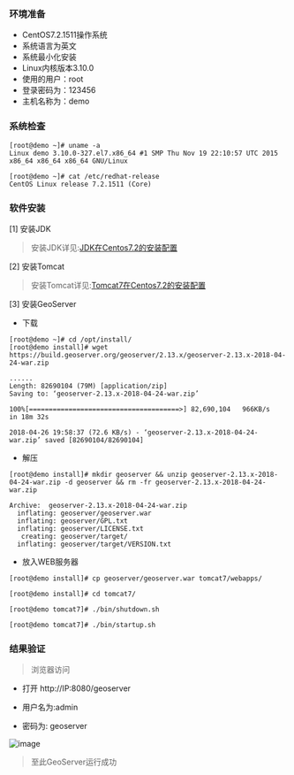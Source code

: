 ### 环境准备

 - CentOS7.2.1511操作系统
 - 系统语言为英文
 - 系统最小化安装
 - Linux内核版本3.10.0
 - 使用的用户：root
 - 登录密码为：123456
 - 主机名称为：demo

### 系统检查

```
[root@demo ~]# uname -a
Linux demo 3.10.0-327.el7.x86_64 #1 SMP Thu Nov 19 22:10:57 UTC 2015 x86_64 x86_64 x86_64 GNU/Linux

[root@demo ~]# cat /etc/redhat-release 
CentOS Linux release 7.2.1511 (Core)
```

### 软件安装

[1] 安装JDK

> 安装JDK详见:[JDK在Centos7.2的安装配置](https://github.com/ItdeerLab/itdeerlab-notes/blob/notes/JDK/UserGuide/JDK%E5%9C%A8Centos7.2%E7%9A%84%E5%AE%89%E8%A3%85%E9%85%8D%E7%BD%AE.md)

[2] 安装Tomcat

> 安装Tomcat详见:[Tomcat7在Centos7.2的安装配置](https://github.com/ItdeerLab/itdeerlab-notes/blob/notes/Tomcat/UserGuide/Tomcat7%E5%9C%A8Centos7.2%E7%9A%84%E5%AE%89%E8%A3%85%E9%85%8D%E7%BD%AE.md)

[3] 安装GeoServer

 - 下载

```
[root@demo ~]# cd /opt/install/
[root@demo install]# wget https://build.geoserver.org/geoserver/2.13.x/geoserver-2.13.x-2018-04-24-war.zip

......
Length: 82690104 (79M) [application/zip]
Saving to: ‘geoserver-2.13.x-2018-04-24-war.zip’

100%[======================================>] 82,690,104   966KB/s   in 18m 32s

2018-04-26 19:58:37 (72.6 KB/s) - ‘geoserver-2.13.x-2018-04-24-war.zip’ saved [82690104/82690104]
```

 - 解压

```
[root@demo install]# mkdir geoserver && unzip geoserver-2.13.x-2018-04-24-war.zip -d geoserver && rm -fr geoserver-2.13.x-2018-04-24-war.zip

Archive:  geoserver-2.13.x-2018-04-24-war.zip
  inflating: geoserver/geoserver.war  
  inflating: geoserver/GPL.txt       
  inflating: geoserver/LICENSE.txt   
   creating: geoserver/target/
  inflating: geoserver/target/VERSION.txt 
```

 - 放入WEB服务器

```
[root@demo install]# cp geoserver/geoserver.war tomcat7/webapps/

[root@demo install]# cd tomcat7/

[root@demo tomcat7]# ./bin/shutdown.sh

[root@demo tomcat7]# ./bin/startup.sh
```

### 结果验证

> 浏览器访问

 - 打开 http://IP:8080/geoserver

 - 用户名为:admin

 - 密码为: geoserver

 ![image](https://github.com/ItdeerLab/itdeerlab-notes/blob/images/PostGresql/2018.04.27-4.png)

> 至此GeoServer运行成功